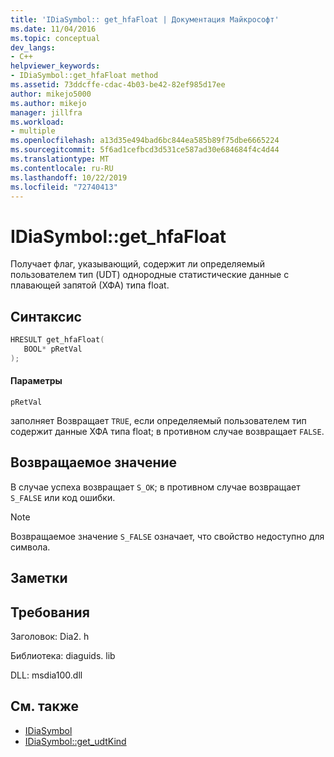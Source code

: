 ```yaml
---
title: 'IDiaSymbol:: get_hfaFloat | Документация Майкрософт'
ms.date: 11/04/2016
ms.topic: conceptual
dev_langs:
- C++
helpviewer_keywords:
- IDiaSymbol::get_hfaFloat method
ms.assetid: 73ddcffe-cdac-4b03-be42-82ef985d17ee
author: mikejo5000
ms.author: mikejo
manager: jillfra
ms.workload:
- multiple
ms.openlocfilehash: a13d35e494bad6bc844ea585b89f75dbe6665224
ms.sourcegitcommit: 5f6ad1cefbcd3d531ce587ad30e684684f4c4d44
ms.translationtype: MT
ms.contentlocale: ru-RU
ms.lasthandoff: 10/22/2019
ms.locfileid: "72740413"
---
```

# <a name="idiasymbolget_hfafloat"></a>IDiaSymbol::get_hfaFloat
Получает флаг, указывающий, содержит ли определяемый пользователем тип (UDT) однородные статистические данные с плавающей запятой (ХФА) типа float.

## <a name="syntax"></a>Синтаксис

```C++
HRESULT get_hfaFloat( 
   BOOL* pRetVal
);
```

#### <a name="parameters"></a>Параметры
 `pRetVal`

заполняет Возвращает `TRUE`, если определяемый пользователем тип содержит данные ХФА типа float; в противном случае возвращает `FALSE`.

## <a name="return-value"></a>Возвращаемое значение
 В случае успеха возвращает `S_OK`; в противном случае возвращает `S_FALSE` или код ошибки.

> [!NOTE]
> Возвращаемое значение `S_FALSE` означает, что свойство недоступно для символа.

## <a name="remarks"></a>Заметки

## <a name="requirements"></a>Требования
 Заголовок: Dia2. h

 Библиотека: diaguids. lib

 DLL: msdia100.dll

## <a name="see-also"></a>См. также
- [IDiaSymbol](../../debugger/debug-interface-access/idiasymbol.md)
- [IDiaSymbol::get_udtKind](../../debugger/debug-interface-access/idiasymbol-get-udtkind.md)